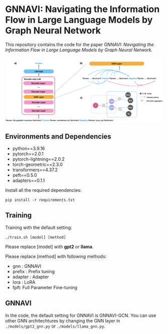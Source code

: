 # GNNAVI: Navigating the Information Flow in Large Language Models by Graph Neural Network
This repository contains the code for the paper *GNNAVI: Navigating the Information Flow in Large Language Models by Graph Neural Network*.

![image](./image/model_overview.png)

## Environments and Dependencies
- python==3.9.16
- pytorch==2.0.1
- pytorch-lightning==2.0.2
- torch-geometric==2.3.0
- transformers==4.37.2 
- peft==0.5.0
- adapters==0.1.1

Install all the required dependencies:
```
pip install -r requirements.txt
```

## Training
Training with the default setting:
```
./train.sh [model] [method]
```
Please replace [model] with **gpt2** or **llama**.

Please replace [method] with following methods:

- gnn : GNNAVI
- prefix : Prefix tuning
- adapter : Adapter
- lora : LoRA 
- fpft: Full Parameter Fine-tuning


## GNNAVI
In the code, the default setting for GNNAVI is GNNAVI-GCN. You can use other GNN architechtures by changing the GNN layer in `./models/gpt2_gnn.py` or `./models/llama_gnn.py`. 
